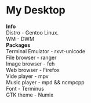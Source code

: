 My Desktop
=======
**Info**  
Distro - Gentoo Linux.  
WM - DWM  
**Packages**  
Terminal Emulator - rxvt-unicode  
File browser - ranger  
Image browser - feh  
Web browser - Firefox  
Vide player - mpv  
Music player - mpd && ncmpcpp  
Font - Terminus  
GTK theme - Numix  
